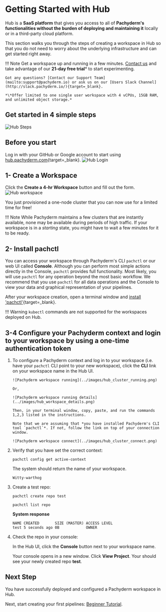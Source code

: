 # Getting Started with Hub

Hub is a **SaaS platform** that 
gives you access to all of **Pachyderm's functionalities
without the burden of deploying and maintaining it** locally
or in a third-party cloud platform. 

This section walks you through
the steps of creating a workspace in Hub so that
you do not need to worry about the underlying infrastructure
and can get started right away.


!!! Note
    Get a workspace up and running in a few minutes. 
    [Contact us](mailto:sales@pachyderm.com) and
    take advantage of our **21-day free trial**\* to start experimenting.
    
    Got any questions? [Contact our Support Team](mailto:support@pachyderm.io) or ask us on our [Users Slack Channel](http://slack.pachyderm.io/){target=_blank}. 

    *\*Offer limited to one single user workspace with 4 vCPUs, 15GB RAM, and unlimited object storage.*
## Get started in 4 simple steps
![Hub Steps](../images/hub_steps.png)
## Before you start
Log in with your GitHub or Google account to start using [hub.pachyderm.com](https://hub.pachyderm.com){target=_blank}. 
![Hub Login](../images/hub_login.png)
## 1- Create a Workspace 
Click the **Create a 4-hr Workspace** button and fill out the form.
![Hub workspace](../images/hub_create_workspace.png)

You just provisioned a one-node cluster that you can now use for
a limited time for free!

!!! Note
      While Pachyderm maintains a few clusters that are instantly
      available, none may be available during periods of high traffic. If
      your workspace is in a *starting* state, you might have to wait a few
      minutes for it to be ready.

## 2- Install pachctl
You can access your workspace through Pachyderm's 
CLI `pachctl` or our web UI called **Console**.
Although you can perform most simple actions directly in the Console,
`pachctl` provides full functionality. Most likely, you will use
`pachctl` for any operation beyond the most basic workflow.
We recommend that you use `pachctl` for all data operations and
the Console to view your data and graphical representation of your
pipelines.

After your workspace creation, open a terminal window and [install 'pachctl'](https://docs.pachyderm.com/latest/getting_started/local_installation/#install-pachctl){target=_blank}.

!!! Warning
    `kubectl` commands are not supported for the workspaces deployed
    on Hub.
## 3-4 Configure your Pachyderm context and login to your workspace by using a one-time authentication token
1. To configure a Pachyderm context and log in to your workspace
(i.e. have your `pachctl` CLI point to your new workspace), click the **CLI** link on your workspace name in the Hub UI.
            
       ![Pachyderm workspace running](../images/hub_cluster_running.png)

       Or,

       ![Pachyderm workspace running details](../images/hub_workspace_details.png)

       Then, in your terminal window, copy, paste, and run the commands 1,2,3 listed in the instructions.

       Note that we are assuming that *you have installed Pachyderm's CLI tool `pachctl`*. If not, follow the link on top of your connection window.

       ![Pachyderm workspace connect](../images/hub_cluster_connect.png)


1. Verify that you have set the correct context:

      ```shell
      pachctl config get active-context
      ```
      The system should return the name of your workspace.
      ```
      Witty-warthog
      ```

1. Create a test repo:

      ```shell
      pachctl create repo test
      ```
      ```shell
      pachctl list repo
      ```
      **System response**
      ```
      NAME CREATED       SIZE (MASTER) ACCESS LEVEL
      test 5 seconds ago 0B            OWNER    
      ```

1. Check the repo in your console:

      In the Hub UI, click the **Console** button next to your workspace name. 
      
      Your console opens in a new window. Click **View Project**. 
      Your should see your newly created repo **test**.

## Next Step

You have successfully deployed and configured a Pachyderm
workspace in Hub.

Next, start creating your first pipelines: [Beginner Tutorial](../getting_started/beginner_tutorial.md).
